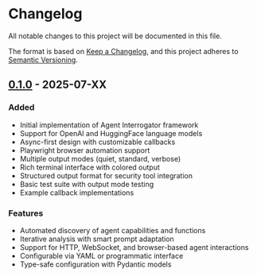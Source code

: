 # Changelog

All notable changes to this project will be documented in this file.

The format is based on [Keep a Changelog](https://keepachangelog.com/en/1.0.0/),
and this project adheres to [Semantic Versioning](https://semver.org/spec/v2.0.0.html).


## [0.1.0] - 2025-07-XX

### Added
- Initial implementation of Agent Interrogator framework
- Support for OpenAI and HuggingFace language models
- Async-first design with customizable callbacks
- Playwright browser automation support
- Multiple output modes (quiet, standard, verbose)
- Rich terminal interface with colored output
- Structured output format for security tool integration
- Basic test suite with output mode testing
- Example callback implementations

### Features
- Automated discovery of agent capabilities and functions
- Iterative analysis with smart prompt adaptation
- Support for HTTP, WebSocket, and browser-based agent interactions
- Configurable via YAML or programmatic interface
- Type-safe configuration with Pydantic models

[0.1.0]: https://github.com/qwordsmith/agent-interrogator/releases/tag/v0.1.0